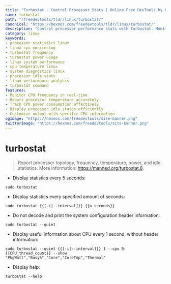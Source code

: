 ```yaml
---
title: "Turbostat - Control Processor Stats | Online Free DevTools by Hexmos"
name: turbostat
path: "/freedevtools/tldr/linux/turbostat/"
canonical: "https://hexmos.com/freedevtools/tldr/linux/turbostat/"
description: "Control processor performance stats with Turbostat. Monitor frequency, temperature, and power usage on Linux systems. Free online tool, no registration required."
category: linux
keywords:
- processor statistics linux
- linux cpu monitoring
- turbostat frequency
- turbostat power usage
- linux system performance
- cpu temperature linux
- system diagnostics linux
- processor idle stats
- linux performance analysis
- turbostat command
features:
- Monitor CPU frequency in real-time
- Report processor temperature accurately
- Track CPU power consumption effectively
- Display processor idle states efficiently
- Customize output with specific CPU information
ogImage: "https://hexmos.com/freedevtools/site-banner.png"
twitterImage: "https://hexmos.com/freedevtools/site-banner.png"
---
```


# turbostat

> Report processor topology, frequency, temperature, power, and idle statistics.
> More information: <https://manned.org/turbostat.8>.

- Display statistics every 5 seconds:

`sudo turbostat`

- Display statistics every specified amount of seconds:

`sudo turbostat {{[-i|--interval]}} {{n_seconds}}`

- Do not decode and print the system configuration header information:

`sudo turbostat --quiet`

- Display useful information about CPU every 1 second, without header information:

`sudo turbostat --quiet {{[-i|--interval]}} 1 --cpu 0-{{CPU_thread_count}} --show "PkgWatt","Busy%","Core","CoreTmp","Thermal"`

- Display help:

`turbostat --help`
